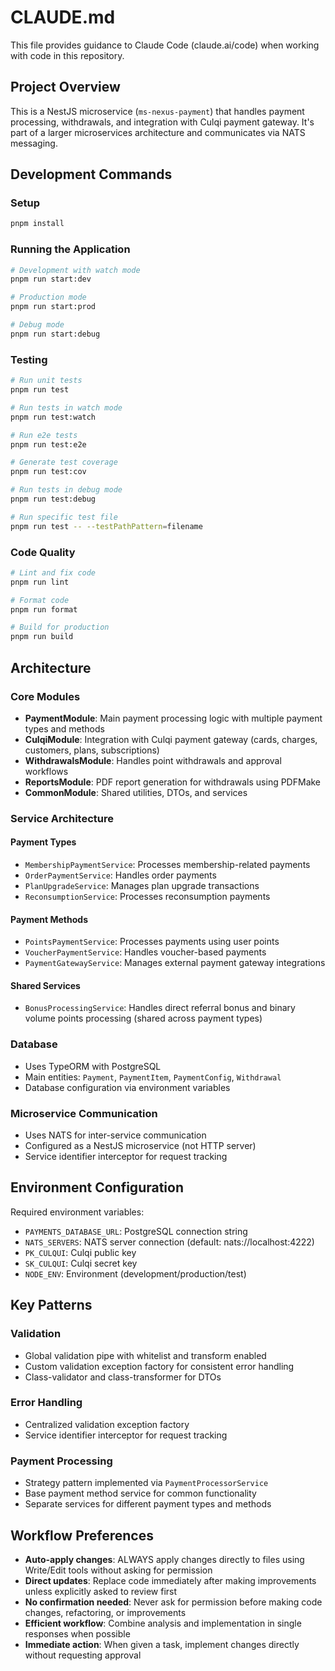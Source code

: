 # CLAUDE.md

This file provides guidance to Claude Code (claude.ai/code) when working with code in this repository.

## Project Overview

This is a NestJS microservice (`ms-nexus-payment`) that handles payment processing, withdrawals, and integration with Culqi payment gateway. It's part of a larger microservices architecture and communicates via NATS messaging.

## Development Commands

### Setup

```bash
pnpm install
```

### Running the Application

```bash
# Development with watch mode
pnpm run start:dev

# Production mode
pnpm run start:prod

# Debug mode
pnpm run start:debug
```

### Testing

```bash
# Run unit tests
pnpm run test

# Run tests in watch mode
pnpm run test:watch

# Run e2e tests
pnpm run test:e2e

# Generate test coverage
pnpm run test:cov

# Run tests in debug mode
pnpm run test:debug

# Run specific test file
pnpm run test -- --testPathPattern=filename
```

### Code Quality

```bash
# Lint and fix code
pnpm run lint

# Format code
pnpm run format

# Build for production
pnpm run build
```

## Architecture

### Core Modules

- **PaymentModule**: Main payment processing logic with multiple payment types and methods
- **CulqiModule**: Integration with Culqi payment gateway (cards, charges, customers, plans, subscriptions)
- **WithdrawalsModule**: Handles point withdrawals and approval workflows
- **ReportsModule**: PDF report generation for withdrawals using PDFMake
- **CommonModule**: Shared utilities, DTOs, and services

### Service Architecture

#### Payment Types

- `MembershipPaymentService`: Processes membership-related payments
- `OrderPaymentService`: Handles order payments
- `PlanUpgradeService`: Manages plan upgrade transactions
- `ReconsumptionService`: Processes reconsumption payments

#### Payment Methods

- `PointsPaymentService`: Processes payments using user points
- `VoucherPaymentService`: Handles voucher-based payments
- `PaymentGatewayService`: Manages external payment gateway integrations

#### Shared Services

- `BonusProcessingService`: Handles direct referral bonus and binary volume points processing (shared across payment types)

### Database

- Uses TypeORM with PostgreSQL
- Main entities: `Payment`, `PaymentItem`, `PaymentConfig`, `Withdrawal`
- Database configuration via environment variables

### Microservice Communication

- Uses NATS for inter-service communication
- Configured as a NestJS microservice (not HTTP server)
- Service identifier interceptor for request tracking

## Environment Configuration

Required environment variables:

- `PAYMENTS_DATABASE_URL`: PostgreSQL connection string
- `NATS_SERVERS`: NATS server connection (default: nats://localhost:4222)
- `PK_CULQUI`: Culqi public key
- `SK_CULQUI`: Culqi secret key
- `NODE_ENV`: Environment (development/production/test)

## Key Patterns

### Validation

- Global validation pipe with whitelist and transform enabled
- Custom validation exception factory for consistent error handling
- Class-validator and class-transformer for DTOs

### Error Handling

- Centralized validation exception factory
- Service identifier interceptor for request tracking

### Payment Processing

- Strategy pattern implemented via `PaymentProcessorService`
- Base payment method service for common functionality
- Separate services for different payment types and methods

## Workflow Preferences

- **Auto-apply changes**: ALWAYS apply changes directly to files using Write/Edit tools without asking for permission
- **Direct updates**: Replace code immediately after making improvements unless explicitly asked to review first
- **No confirmation needed**: Never ask for permission before making code changes, refactoring, or improvements
- **Efficient workflow**: Combine analysis and implementation in single responses when possible
- **Immediate action**: When given a task, implement changes directly without requesting approval